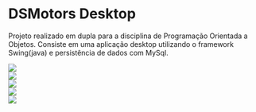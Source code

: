# DSMotors Desktop

Projeto realizado em dupla para a disciplina de Programação Orientada a Objetos. Consiste em uma aplicação desktop utilizando o framework Swing(java) e persistência de dados com MySql.

<div>
<img src="https://user-images.githubusercontent.com/109538055/227796578-cc5e0ad4-9155-4f48-a275-879d457132a8.png">
</div>

<div>
<img src="https://user-images.githubusercontent.com/109538055/227796669-bc297ef9-b290-452b-a103-17eab906bd2e.png">
</div>

<div>
<img src="https://user-images.githubusercontent.com/109538055/227796771-0487f436-043b-419d-8de6-bb6e51280dbd.png">
</div>

<div>
<img src="https://user-images.githubusercontent.com/109538055/227796776-e271c041-92e8-46c5-9bb1-9aec9205e6ac.png">
</div>

<div>
<img src="https://user-images.githubusercontent.com/109538055/227796779-63b7e5a0-9d67-407e-968a-8b4e98448deb.png">
</div>
